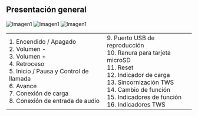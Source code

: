 ## Presentación general

![Imagen1](http://static.energysistem.com/images/manuals/44367/59ddd7a6d4a08.jpg)
![Imagen1](http://static.energysistem.com/images/manuals/44367/59ddd7f25eb95.jpg)
![Imagen1](http://static.energysistem.com/images/manuals/44367/59ddd9ef8a2dd.jpg)

|  |  |
|:-------|:-------|
|1.	Encendido / Apagado <br>2. Volumen -<br>3. Volumen +<br>4. Retroceso<br>5. Inicio / Pausa y Control de llamada<br>6. Avance<br>7.	Conexión de carga<br>8. Conexión de entrada de audio<br>|9. Puerto USB de reproducción<br>10. Ranura para tarjeta microSD<br>11. Reset<br>12. Indicador de carga<br>13. Sincornización TWS<br>14. Cambio de función<br>15. Indicadores de función<br>16. Indicadores TWS|  
